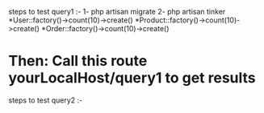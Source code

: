 steps to test query1 :- 
1- php artisan migrate 
2- php artisan tinker
   *User::factory()->count(10)->create() 
   *Product::factory()->count(10)->create() 
   *Order::factory()->count(10)->create() 

Then:
Call this route yourLocalHost/query1 to get results
=========================
steps to test query2 :- 

